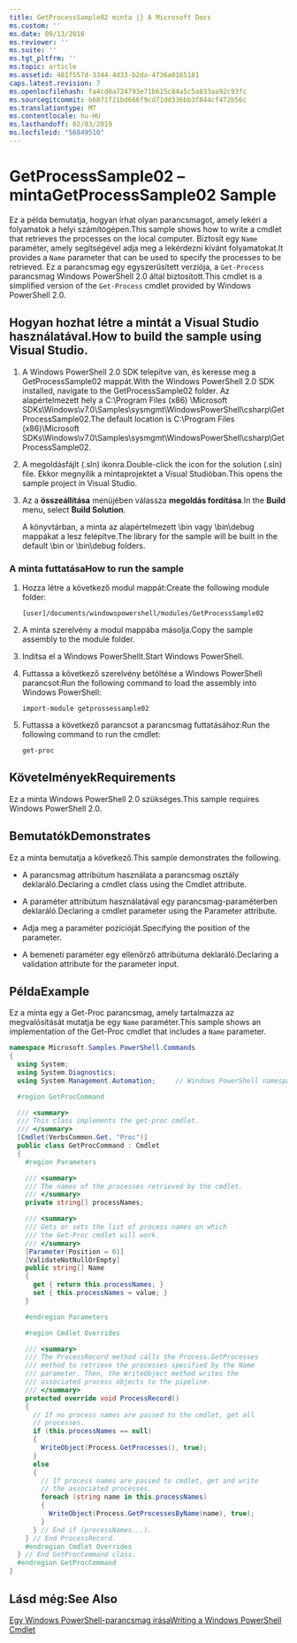 ```yaml
---
title: GetProcessSample02 minta |} A Microsoft Docs
ms.custom: ''
ms.date: 09/13/2016
ms.reviewer: ''
ms.suite: ''
ms.tgt_pltfrm: ''
ms.topic: article
ms.assetid: 481f557d-3344-4d33-b2da-4736a0165181
caps.latest.revision: 7
ms.openlocfilehash: fa4cd8a724793e71b615c84a5c5a833aa92c93fc
ms.sourcegitcommit: b6871f21bd666f9cd71dd336bb3f844cf472b56c
ms.translationtype: MT
ms.contentlocale: hu-HU
ms.lasthandoff: 02/03/2019
ms.locfileid: "56849510"
---
```

# <a name="getprocesssample02-sample"></a><span data-ttu-id="02bda-102">GetProcessSample02 – minta</span><span class="sxs-lookup"><span data-stu-id="02bda-102">GetProcessSample02 Sample</span></span>

<span data-ttu-id="02bda-103">Ez a példa bemutatja, hogyan írhat olyan parancsmagot, amely lekéri a folyamatok a helyi számítógépen.</span><span class="sxs-lookup"><span data-stu-id="02bda-103">This sample shows how to write a cmdlet that retrieves the processes on the local computer.</span></span> <span data-ttu-id="02bda-104">Biztosít egy `Name` paraméter, amely segítségével adja meg a lekérdezni kívánt folyamatokat.</span><span class="sxs-lookup"><span data-stu-id="02bda-104">It provides a `Name` parameter that can be used to specify the processes to be retrieved.</span></span> <span data-ttu-id="02bda-105">Ez a parancsmag egy egyszerűsített verziója, a `Get-Process` parancsmag Windows PowerShell 2.0 által biztosított.</span><span class="sxs-lookup"><span data-stu-id="02bda-105">This cmdlet is a simplified version of the `Get-Process` cmdlet provided by Windows PowerShell 2.0.</span></span>

## <a name="how-to-build-the-sample-using-visual-studio"></a><span data-ttu-id="02bda-106">Hogyan hozhat létre a mintát a Visual Studio használatával.</span><span class="sxs-lookup"><span data-stu-id="02bda-106">How to build the sample using Visual Studio.</span></span>

1. <span data-ttu-id="02bda-107">A Windows PowerShell 2.0 SDK telepítve van, és keresse meg a GetProcessSample02 mappát.</span><span class="sxs-lookup"><span data-stu-id="02bda-107">With the Windows PowerShell 2.0 SDK installed, navigate to the GetProcessSample02 folder.</span></span> <span data-ttu-id="02bda-108">Az alapértelmezett hely a C:\Program Files (x86) \Microsoft SDKs\Windows\v7.0\Samples\sysmgmt\WindowsPowerShell\csharp\GetProcessSample02.</span><span class="sxs-lookup"><span data-stu-id="02bda-108">The default location is C:\Program Files (x86)\Microsoft SDKs\Windows\v7.0\Samples\sysmgmt\WindowsPowerShell\csharp\GetProcessSample02.</span></span>

2. <span data-ttu-id="02bda-109">A megoldásfájlt (.sln) ikonra.</span><span class="sxs-lookup"><span data-stu-id="02bda-109">Double-click the icon for the solution (.sln) file.</span></span> <span data-ttu-id="02bda-110">Ekkor megnyílik a mintaprojektet a Visual Studióban.</span><span class="sxs-lookup"><span data-stu-id="02bda-110">This opens the sample project in Visual Studio.</span></span>

3. <span data-ttu-id="02bda-111">Az a **összeállítása** menüjében válassza **megoldás fordítása**.</span><span class="sxs-lookup"><span data-stu-id="02bda-111">In the **Build** menu, select **Build Solution**.</span></span>

    <span data-ttu-id="02bda-112">A könyvtárban, a minta az alapértelmezett \bin vagy \bin\debug mappákat a lesz felépítve.</span><span class="sxs-lookup"><span data-stu-id="02bda-112">The library for the sample will be built in the default \bin or \bin\debug folders.</span></span>

### <a name="how-to-run-the-sample"></a><span data-ttu-id="02bda-113">A minta futtatása</span><span class="sxs-lookup"><span data-stu-id="02bda-113">How to run the sample</span></span>

1. <span data-ttu-id="02bda-114">Hozza létre a következő modul mappát:</span><span class="sxs-lookup"><span data-stu-id="02bda-114">Create the following module folder:</span></span>

    `[user]/documents/windowspowershell/modules/GetProcessSample02`

2. <span data-ttu-id="02bda-115">A minta szerelvény a modul mappába másolja.</span><span class="sxs-lookup"><span data-stu-id="02bda-115">Copy the sample assembly to the module folder.</span></span>

3. <span data-ttu-id="02bda-116">Indítsa el a Windows PowerShellt.</span><span class="sxs-lookup"><span data-stu-id="02bda-116">Start Windows PowerShell.</span></span>

4. <span data-ttu-id="02bda-117">Futtassa a következő szerelvény betöltése a Windows PowerShell parancsot:</span><span class="sxs-lookup"><span data-stu-id="02bda-117">Run the following command to load the assembly into Windows PowerShell:</span></span>

    `import-module getprossessample02`

5. <span data-ttu-id="02bda-118">Futtassa a következő parancsot a parancsmag futtatásához:</span><span class="sxs-lookup"><span data-stu-id="02bda-118">Run the following command to run the cmdlet:</span></span>

    `get-proc`

## <a name="requirements"></a><span data-ttu-id="02bda-119">Követelmények</span><span class="sxs-lookup"><span data-stu-id="02bda-119">Requirements</span></span>

<span data-ttu-id="02bda-120">Ez a minta Windows PowerShell 2.0 szükséges.</span><span class="sxs-lookup"><span data-stu-id="02bda-120">This sample requires Windows PowerShell 2.0.</span></span>

## <a name="demonstrates"></a><span data-ttu-id="02bda-121">Bemutatók</span><span class="sxs-lookup"><span data-stu-id="02bda-121">Demonstrates</span></span>

<span data-ttu-id="02bda-122">Ez a minta bemutatja a következő.</span><span class="sxs-lookup"><span data-stu-id="02bda-122">This sample demonstrates the following.</span></span>

- <span data-ttu-id="02bda-123">A parancsmag attribútum használata a parancsmag osztály deklaráló.</span><span class="sxs-lookup"><span data-stu-id="02bda-123">Declaring a cmdlet class using the Cmdlet attribute.</span></span>

- <span data-ttu-id="02bda-124">A paraméter attribútum használatával egy parancsmag-paraméterben deklaráló.</span><span class="sxs-lookup"><span data-stu-id="02bda-124">Declaring a cmdlet parameter using the Parameter attribute.</span></span>

- <span data-ttu-id="02bda-125">Adja meg a paraméter pozícióját.</span><span class="sxs-lookup"><span data-stu-id="02bda-125">Specifying the position of the parameter.</span></span>

- <span data-ttu-id="02bda-126">A bemeneti paraméter egy ellenőrző attribútuma deklaráló.</span><span class="sxs-lookup"><span data-stu-id="02bda-126">Declaring a validation attribute for the parameter input.</span></span>

## <a name="example"></a><span data-ttu-id="02bda-127">Példa</span><span class="sxs-lookup"><span data-stu-id="02bda-127">Example</span></span>

<span data-ttu-id="02bda-128">Ez a minta egy a Get-Proc parancsmag, amely tartalmazza az megvalósítását mutatja be egy `Name` paraméter.</span><span class="sxs-lookup"><span data-stu-id="02bda-128">This sample shows an implementation of the Get-Proc cmdlet that includes a `Name` parameter.</span></span>

```csharp
namespace Microsoft.Samples.PowerShell.Commands
{
  using System;
  using System.Diagnostics;
  using System.Management.Automation;     // Windows PowerShell namespace

  #region GetProcCommand

  /// <summary>
  /// This class implements the get-proc cmdlet.
  /// </summary>
  [Cmdlet(VerbsCommon.Get, "Proc")]
  public class GetProcCommand : Cmdlet
  {
    #region Parameters

    /// <summary>
    /// The names of the processes retrieved by the cmdlet.
    /// </summary>
    private string[] processNames;

    /// <summary>
    /// Gets or sets the list of process names on which
    /// the Get-Proc cmdlet will work.
    /// </summary>
    [Parameter(Position = 0)]
    [ValidateNotNullOrEmpty]
    public string[] Name
    {
      get { return this.processNames; }
      set { this.processNames = value; }
    }

    #endregion Parameters

    #region Cmdlet Overrides

    /// <summary>
    /// The ProcessRecord method calls the Process.GetProcesses
    /// method to retrieve the processes specified by the Name
    /// parameter. Then, the WriteObject method writes the
    /// associated process objects to the pipeline.
    /// </summary>
    protected override void ProcessRecord()
    {
      // If no process names are passed to the cmdlet, get all
      // processes.
      if (this.processNames == null)
      {
        WriteObject(Process.GetProcesses(), true);
      }
      else
      {
        // If process names are passed to cmdlet, get and write
        // the associated processes.
        foreach (string name in this.processNames)
        {
          WriteObject(Process.GetProcessesByName(name), true);
        }
      } // End if (processNames...).
    } // End ProcessRecord.
    #endregion Cmdlet Overrides
  } // End GetProcCommand class.
  #endregion GetProcCommand
}
```

## <a name="see-also"></a><span data-ttu-id="02bda-129">Lásd még:</span><span class="sxs-lookup"><span data-stu-id="02bda-129">See Also</span></span>

[<span data-ttu-id="02bda-130">Egy Windows PowerShell-parancsmag írása</span><span class="sxs-lookup"><span data-stu-id="02bda-130">Writing a Windows PowerShell Cmdlet</span></span>](./writing-a-windows-powershell-cmdlet.md)
